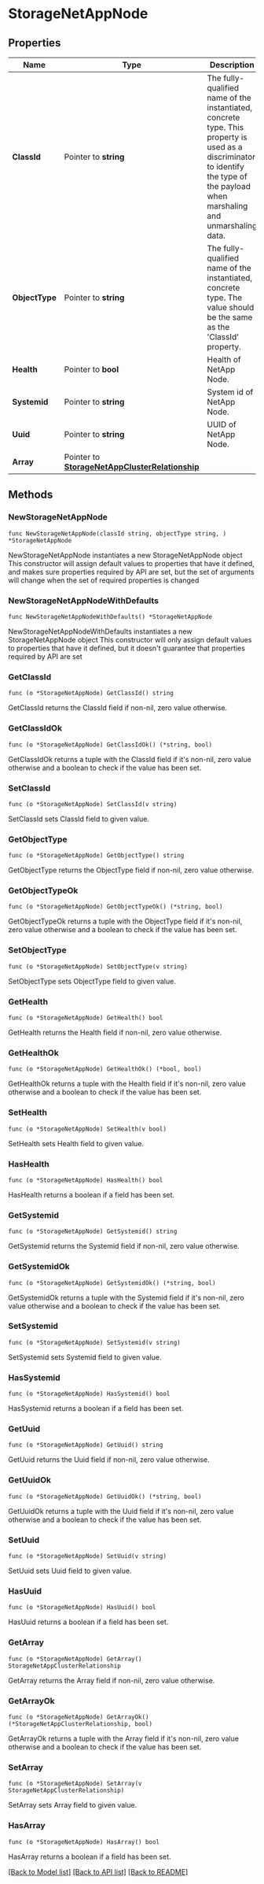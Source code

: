 # StorageNetAppNode

## Properties

Name | Type | Description | Notes
------------ | ------------- | ------------- | -------------
**ClassId** | Pointer to **string** | The fully-qualified name of the instantiated, concrete type. This property is used as a discriminator to identify the type of the payload when marshaling and unmarshaling data. | [default to "storage.NetAppNode"]
**ObjectType** | Pointer to **string** | The fully-qualified name of the instantiated, concrete type. The value should be the same as the &#39;ClassId&#39; property. | [default to "storage.NetAppNode"]
**Health** | Pointer to **bool** | Health of NetApp Node. | [optional] [readonly] 
**Systemid** | Pointer to **string** | System id of NetApp Node. | [optional] [readonly] 
**Uuid** | Pointer to **string** | UUID of NetApp Node. | [optional] [readonly] 
**Array** | Pointer to [**StorageNetAppClusterRelationship**](storage.NetAppCluster.Relationship.md) |  | [optional] 

## Methods

### NewStorageNetAppNode

`func NewStorageNetAppNode(classId string, objectType string, ) *StorageNetAppNode`

NewStorageNetAppNode instantiates a new StorageNetAppNode object
This constructor will assign default values to properties that have it defined,
and makes sure properties required by API are set, but the set of arguments
will change when the set of required properties is changed

### NewStorageNetAppNodeWithDefaults

`func NewStorageNetAppNodeWithDefaults() *StorageNetAppNode`

NewStorageNetAppNodeWithDefaults instantiates a new StorageNetAppNode object
This constructor will only assign default values to properties that have it defined,
but it doesn't guarantee that properties required by API are set

### GetClassId

`func (o *StorageNetAppNode) GetClassId() string`

GetClassId returns the ClassId field if non-nil, zero value otherwise.

### GetClassIdOk

`func (o *StorageNetAppNode) GetClassIdOk() (*string, bool)`

GetClassIdOk returns a tuple with the ClassId field if it's non-nil, zero value otherwise
and a boolean to check if the value has been set.

### SetClassId

`func (o *StorageNetAppNode) SetClassId(v string)`

SetClassId sets ClassId field to given value.


### GetObjectType

`func (o *StorageNetAppNode) GetObjectType() string`

GetObjectType returns the ObjectType field if non-nil, zero value otherwise.

### GetObjectTypeOk

`func (o *StorageNetAppNode) GetObjectTypeOk() (*string, bool)`

GetObjectTypeOk returns a tuple with the ObjectType field if it's non-nil, zero value otherwise
and a boolean to check if the value has been set.

### SetObjectType

`func (o *StorageNetAppNode) SetObjectType(v string)`

SetObjectType sets ObjectType field to given value.


### GetHealth

`func (o *StorageNetAppNode) GetHealth() bool`

GetHealth returns the Health field if non-nil, zero value otherwise.

### GetHealthOk

`func (o *StorageNetAppNode) GetHealthOk() (*bool, bool)`

GetHealthOk returns a tuple with the Health field if it's non-nil, zero value otherwise
and a boolean to check if the value has been set.

### SetHealth

`func (o *StorageNetAppNode) SetHealth(v bool)`

SetHealth sets Health field to given value.

### HasHealth

`func (o *StorageNetAppNode) HasHealth() bool`

HasHealth returns a boolean if a field has been set.

### GetSystemid

`func (o *StorageNetAppNode) GetSystemid() string`

GetSystemid returns the Systemid field if non-nil, zero value otherwise.

### GetSystemidOk

`func (o *StorageNetAppNode) GetSystemidOk() (*string, bool)`

GetSystemidOk returns a tuple with the Systemid field if it's non-nil, zero value otherwise
and a boolean to check if the value has been set.

### SetSystemid

`func (o *StorageNetAppNode) SetSystemid(v string)`

SetSystemid sets Systemid field to given value.

### HasSystemid

`func (o *StorageNetAppNode) HasSystemid() bool`

HasSystemid returns a boolean if a field has been set.

### GetUuid

`func (o *StorageNetAppNode) GetUuid() string`

GetUuid returns the Uuid field if non-nil, zero value otherwise.

### GetUuidOk

`func (o *StorageNetAppNode) GetUuidOk() (*string, bool)`

GetUuidOk returns a tuple with the Uuid field if it's non-nil, zero value otherwise
and a boolean to check if the value has been set.

### SetUuid

`func (o *StorageNetAppNode) SetUuid(v string)`

SetUuid sets Uuid field to given value.

### HasUuid

`func (o *StorageNetAppNode) HasUuid() bool`

HasUuid returns a boolean if a field has been set.

### GetArray

`func (o *StorageNetAppNode) GetArray() StorageNetAppClusterRelationship`

GetArray returns the Array field if non-nil, zero value otherwise.

### GetArrayOk

`func (o *StorageNetAppNode) GetArrayOk() (*StorageNetAppClusterRelationship, bool)`

GetArrayOk returns a tuple with the Array field if it's non-nil, zero value otherwise
and a boolean to check if the value has been set.

### SetArray

`func (o *StorageNetAppNode) SetArray(v StorageNetAppClusterRelationship)`

SetArray sets Array field to given value.

### HasArray

`func (o *StorageNetAppNode) HasArray() bool`

HasArray returns a boolean if a field has been set.


[[Back to Model list]](../README.md#documentation-for-models) [[Back to API list]](../README.md#documentation-for-api-endpoints) [[Back to README]](../README.md)


